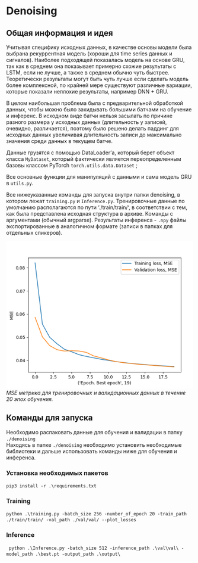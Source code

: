 # Denoising

## Общая информация и идея
Учитывая специфику исходных данных, в качестве основы модели была выбрана рекуррентная модель (хороши для time series данных и сигналов). Наиболее подходящей показалась модель на основе GRU, так как в среднем она показывает примерно схожие результаты с LSTM, если не лучше, а также в среднем обычно чуть быстрее. Теоретически результаты могут быть чуть лучше если сделать модель более комплексной, по крайней мере существуют различные вариации, которые показали неплохие результаты, например DNN + GRU.

В целом наибольшая проблема была с предварительной обработкой данных, чтобы можно было закидывать большими батчами на обучение и инференс. В исходном виде батчи нельзя засылать по причине разного размера у исходных данных (длительность у записей, очевидно, различается), поэтому было решено делать паддинг для исходных данных увеличивая длительность записи до максимально значения среди данных в текущем батче.

Данные грузятся с помощью DataLoader’а, который берет объект класса  ```MyDataset```, который фактически является переопределенным базовы классом PyTorch ```torch.utils.data.Dataset``` ; 

Все основные функции для манипуляций с данными и сама модель GRU в ```utils.py```.




Все нижеуказанные команды для запуска внутри папки denoising, в котором лежат ```training.py``` и ```Inference.py```. 
Тренировочные данные по умолчанию располагаются по пути ‘./train/train/‘, в соответствии с тем, как была представлена исходная структура в архиве. 
Команды с аргументами (обычный argparse).
Результаты инференса - ```.npy``` файлы экспортированные в аналогичном формате (записи в папках для отдельных спикеров).


![plot](./denoising/imgs/losses.PNG)\
*MSE метрика для тренировочных и валидационных данных в течение 20 эпох обучения.*

## Команды для запуска
Необходимо распаковать данные для обучения и валидации в папку ```./denoising```\
Находясь в папке ```./denoising``` необходимо установить необходимые библиотеки и дальше использовать команды ниже для обучения и инференса.
### Установка необходимых пакетов
```
pip3 install -r .\requirements.txt
```
### Training

```
python .\training.py -batch_size 256 -number_of_epoch 20 -train_path ./train/train/ -val_path ./val/val/ --plot_losses
```
### Inference

```
 python .\Inference.py -batch_size 512 -inference_path .\val\val\ -model_path .\best.pt -output_path .\output\
```
